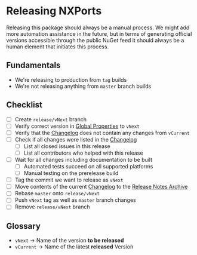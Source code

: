# Releasing NXPorts

Releasing this package should always be a manual process. We might add more automation assistance in the future,
but in terms of generating official versions accessible through the public NuGet feed it should always be a
human element that initiates this process.

## Fundamentals

- We're releasing to production from `tag` builds
- We're not releasing anything from `master` branch builds

## Checklist

- [ ] Create `release/vNext` branch
- [ ] Verify correct version in [Global Properties](../Directory.Build.props) to `vNext`
- [ ] Verify that the [Changelog](../CHANGELOG.MD) does not contain any changes from `vCurrent`
- [ ] Check if all changes were listed in the [Changelog](../CHANGELOG.MD)
  - [ ] List all closed issues in this release
  - [ ] List all contributors who helped with this release
- [ ] Wait for all changes including documentation to be built
  - [ ] Automated tests succeed on all supported platforms
  - [ ] Manual testing on the prerelease build
- [ ] Tag the commit we want to release as `vNext`
- [ ] Move contents of the current [Changelog](../CHANGELOG.MD) to the [Release Notes Archive](./ReleaseNotes.md)
- [ ] Rebase `master` onto `release/vNext`
- [ ] Push `vNext` tag as well as `master` branch changes
- [ ] Remove `release/vNext` branch

## Glossary

- `vNext` -> Name of the version **to be released**
- `vCurrent` -> Name of the latest **released** Version